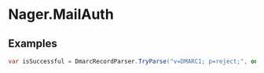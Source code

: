 # Nager.MailAuth

## Examples
```cs
var isSuccessful = DmarcRecordParser.TryParse("v=DMARC1; p=reject;", out var dmarcRecord);
```
